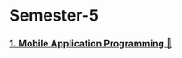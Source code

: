 # Semester-5

### [1. Mobile Application Programming 📱](https://github.com/biancabotezatu2909/Mobile-Application-Programming)
